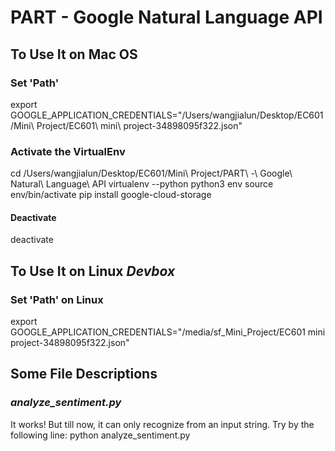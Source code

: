 # PART - Google Natural Language API


## To Use It on Mac OS

### Set 'Path'
export GOOGLE_APPLICATION_CREDENTIALS="/Users/wangjialun/Desktop/EC601/Mini\ Project/EC601\ mini\ project-34898095f322.json"


### Activate the VirtualEnv
cd /Users/wangjialun/Desktop/EC601/Mini\ Project/PART\ -\ Google\ Natural\ Language\ API
virtualenv --python python3 env
source env/bin/activate
pip install google-cloud-storage

#### Deactivate
deactivate



## To Use It on Linux ***Devbox***

### Set 'Path' on Linux
export GOOGLE_APPLICATION_CREDENTIALS="/media/sf_Mini_Project/EC601 mini project-34898095f322.json"



## Some File Descriptions
### ***analyze_sentiment.py***
It works!
But till now, it can only recognize from an input string.
Try by the following line:
python analyze_sentiment.py
